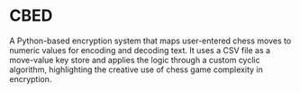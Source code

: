 # CBED
A Python-based encryption system that maps user-entered chess moves to numeric values for encoding and decoding text. It uses a CSV file as a move-value key store and applies the logic through a custom cyclic algorithm, highlighting the creative use of chess game complexity in encryption.
